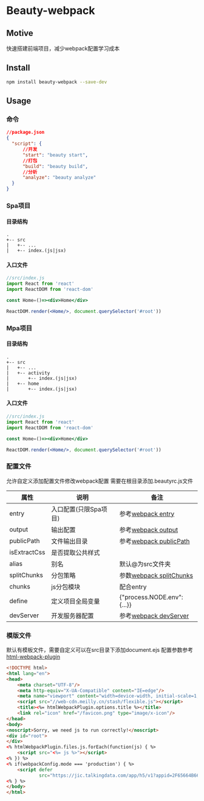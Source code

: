 # Beauty-webpack
## Motive
快速搭建前端项目，减少webpack配置学习成本
## Install
```bash
npm install beauty-webpack --save-dev
```
## Usage
### 命令
```json
//package.json
{
  "script": {
      //开发
      "start": "beauty start",
      //打包
      "build": "beauty build",
      //分析
      "analyze": "beauty analyze"
  }
}
```

### Spa项目
#### 目录结构
```
.
+-- src
|   +-- ...
|   +-- index.(js|jsx)
```
#### 入口文件
```jsx harmony
//src/index.js
import React from 'react'
import ReactDOM from 'react-dom'

const Home=()=><div>Home</div>

ReactDOM.render(<Home/>, document.querySelector('#root'))
```
### Mpa项目
#### 目录结构
```
.
+-- src
|   +-- ...
|   +-- activity
|       +-- index.(js|jsx)
|   +-- home
|       +-- index.(js|jsx)

```
#### 入口文件
```jsx harmony
//src/index.js
import React from 'react'
import ReactDOM from 'react-dom'

const Home=()=><div>Home</div>

ReactDOM.render(<Home/>, document.querySelector('#root'))
```
### 配置文件
允许自定义添加配置文件修改webpack配置
需要在根目录添加.beautyrc.js文件

属性|说明|备注
---|---|---
entry|入口配置(只限Spa项目)|参考[webpack entry](https://www.webpackjs.com/configuration/entry-context/#entry)
output|输出配置| 参考[webpack output](https://www.webpackjs.com/configuration/output/)
publicPath|文件输出目录|参考[webpack publicPath](https://www.webpackjs.com/configuration/output/#output-publicpath)
isExtractCss|是否提取公共样式|
alias|别名|默认@为src文件夹
splitChunks|分包策略|参数[webpack splitChunks](https://webpack.js.org/plugins/split-chunks-plugin/#root)
chunks|js分包模块|配合entry 
define|定义项目全局变量| {"process.NODE.env":{...}}
devServer|开发服务器配置|参考[webpack devServer](https://www.webpackjs.com/configuration/dev-server/)

### 模版文件
默认有模板文件，需要自定义可以在src目录下添加document.ejs 配置参数参考[html-webpack-plugin](https://github.com/jantimon/html-webpack-plugin)
```html
<!DOCTYPE html>
<html lang="en">
<head>
    <meta charset="UTF-8"/>
    <meta http-equiv="X-UA-Compatible" content="IE=edge"/>
    <meta name="viewport" content="width=device-width, initial-scale=1, maximum-scale=1.0, user-scalable=0"/>
    <script src="//web-cdn.meilly.cn/stash/flexible.js"></script>
    <title><%= htmlWebpackPlugin.options.title %></title>
    <link rel="icon" href="/favicon.png" type="image/x-icon"/>
</head>
<body>
<noscript>Sorry, we need js to run correctly!</noscript>
<div id="root">
</div>
<% htmlWebpackPlugin.files.js.forEach(function(js) { %>
    <script src="<%= js %>"></script>
<% }) %>
<% if(webpackConfig.mode === 'production') { %>
    <script defer
            src="https://jic.talkingdata.com/app/h5/v1?appid=2F65664B662A4C80A0F941774CFD28FB&vn=mellyv1.0&vc=2.7.1"></script>
<% } %>
</body>
</html>
```

